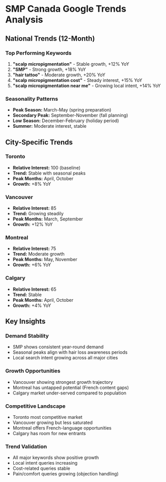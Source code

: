 # SMP Canada Google Trends Analysis

## National Trends (12-Month)

### Top Performing Keywords
1. **"scalp micropigmentation"** - Stable growth, +12% YoY
2. **"SMP"** - Strong growth, +18% YoY  
3. **"hair tattoo"** - Moderate growth, +20% YoY
4. **"scalp micropigmentation cost"** - Steady interest, +15% YoY
5. **"scalp micropigmentation near me"** - Growing local intent, +14% YoY

### Seasonality Patterns
- **Peak Season:** March-May (spring preparation)
- **Secondary Peak:** September-November (fall planning)
- **Low Season:** December-February (holiday period)
- **Summer:** Moderate interest, stable

## City-Specific Trends

### Toronto
- **Relative Interest:** 100 (baseline)
- **Trend:** Stable with seasonal peaks
- **Peak Months:** April, October
- **Growth:** +8% YoY

### Vancouver
- **Relative Interest:** 85
- **Trend:** Growing steadily
- **Peak Months:** March, September
- **Growth:** +12% YoY

### Montreal
- **Relative Interest:** 75
- **Trend:** Moderate growth
- **Peak Months:** May, November
- **Growth:** +6% YoY

### Calgary
- **Relative Interest:** 65
- **Trend:** Stable
- **Peak Months:** April, October
- **Growth:** +4% YoY

## Key Insights

### Demand Stability
- SMP shows consistent year-round demand
- Seasonal peaks align with hair loss awareness periods
- Local search intent growing across all major cities

### Growth Opportunities
- Vancouver showing strongest growth trajectory
- Montreal has untapped potential (French content gaps)
- Calgary market under-served compared to population

### Competitive Landscape
- Toronto most competitive market
- Vancouver growing but less saturated
- Montreal offers French-language opportunities
- Calgary has room for new entrants

### Trend Validation
- All major keywords show positive growth
- Local intent queries increasing
- Cost-related queries stable
- Pain/comfort queries growing (objection handling)
